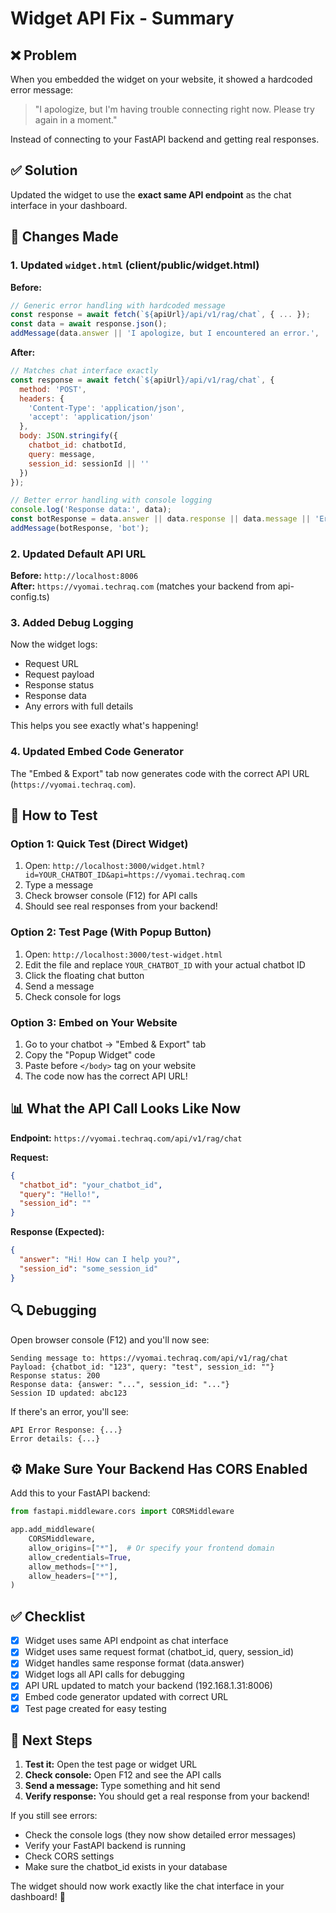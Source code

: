# Widget API Fix - Summary

## ❌ Problem
When you embedded the widget on your website, it showed a hardcoded error message:
> "I apologize, but I'm having trouble connecting right now. Please try again in a moment."

Instead of connecting to your FastAPI backend and getting real responses.

## ✅ Solution
Updated the widget to use the **exact same API endpoint** as the chat interface in your dashboard.

## 🔧 Changes Made

### 1. **Updated `widget.html`** (client/public/widget.html)

**Before:**
```javascript
// Generic error handling with hardcoded message
const response = await fetch(`${apiUrl}/api/v1/rag/chat`, { ... });
const data = await response.json();
addMessage(data.answer || 'I apologize, but I encountered an error.', 'bot');
```

**After:**
```javascript
// Matches chat interface exactly
const response = await fetch(`${apiUrl}/api/v1/rag/chat`, {
  method: 'POST',
  headers: {
    'Content-Type': 'application/json',
    'accept': 'application/json'
  },
  body: JSON.stringify({
    chatbot_id: chatbotId,
    query: message,
    session_id: sessionId || ''
  })
});

// Better error handling with console logging
console.log('Response data:', data);
const botResponse = data.answer || data.response || data.message || 'Error...';
addMessage(botResponse, 'bot');
```

### 2. **Updated Default API URL**

**Before:** `http://localhost:8006`  
**After:** `https://vyomai.techraq.com` (matches your backend from api-config.ts)

### 3. **Added Debug Logging**

Now the widget logs:
- Request URL
- Request payload
- Response status
- Response data
- Any errors with full details

This helps you see exactly what's happening!

### 4. **Updated Embed Code Generator**

The "Embed & Export" tab now generates code with the correct API URL (`https://vyomai.techraq.com`).

## 🧪 How to Test

### Option 1: Quick Test (Direct Widget)
1. Open: `http://localhost:3000/widget.html?id=YOUR_CHATBOT_ID&api=https://vyomai.techraq.com`
2. Type a message
3. Check browser console (F12) for API calls
4. Should see real responses from your backend!

### Option 2: Test Page (With Popup Button)
1. Open: `http://localhost:3000/test-widget.html`
2. Edit the file and replace `YOUR_CHATBOT_ID` with your actual chatbot ID
3. Click the floating chat button
4. Send a message
5. Check console for logs

### Option 3: Embed on Your Website
1. Go to your chatbot → "Embed & Export" tab
2. Copy the "Popup Widget" code
3. Paste before `</body>` tag on your website
4. The code now has the correct API URL!

## 📊 What the API Call Looks Like Now

**Endpoint:** `https://vyomai.techraq.com/api/v1/rag/chat`

**Request:**
```json
{
  "chatbot_id": "your_chatbot_id",
  "query": "Hello!",
  "session_id": ""
}
```

**Response (Expected):**
```json
{
  "answer": "Hi! How can I help you?",
  "session_id": "some_session_id"
}
```

## 🔍 Debugging

Open browser console (F12) and you'll now see:
```
Sending message to: https://vyomai.techraq.com/api/v1/rag/chat
Payload: {chatbot_id: "123", query: "test", session_id: ""}
Response status: 200
Response data: {answer: "...", session_id: "..."}
Session ID updated: abc123
```

If there's an error, you'll see:
```
API Error Response: {...}
Error details: {...}
```

## ⚙️ Make Sure Your Backend Has CORS Enabled

Add this to your FastAPI backend:

```python
from fastapi.middleware.cors import CORSMiddleware

app.add_middleware(
    CORSMiddleware,
    allow_origins=["*"],  # Or specify your frontend domain
    allow_credentials=True,
    allow_methods=["*"],
    allow_headers=["*"],
)
```

## ✅ Checklist

- [x] Widget uses same API endpoint as chat interface
- [x] Widget uses same request format (chatbot_id, query, session_id)
- [x] Widget handles same response format (data.answer)
- [x] Widget logs all API calls for debugging
- [x] API URL updated to match your backend (192.168.1.31:8006)
- [x] Embed code generator updated with correct URL
- [x] Test page created for easy testing

## 🎯 Next Steps

1. **Test it:** Open the test page or widget URL
2. **Check console:** Open F12 and see the API calls
3. **Send a message:** Type something and hit send
4. **Verify response:** You should get a real response from your backend!

If you still see errors:
- Check the console logs (they now show detailed error messages)
- Verify your FastAPI backend is running
- Check CORS settings
- Make sure the chatbot_id exists in your database

The widget should now work exactly like the chat interface in your dashboard! 🚀

